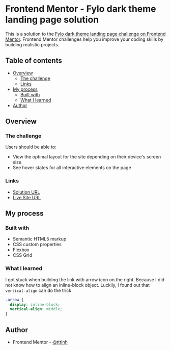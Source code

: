# Frontend Mentor - Fylo dark theme landing page solution

This is a solution to the [Fylo dark theme landing page challenge on Frontend Mentor](https://www.frontendmentor.io/challenges/fylo-dark-theme-landing-page-5ca5f2d21e82137ec91a50fd). Frontend Mentor challenges help you improve your coding skills by building realistic projects. 

## Table of contents

- [Overview](#overview)
  - [The challenge](#the-challenge)
  - [Links](#links)
- [My process](#my-process)
  - [Built with](#built-with)
  - [What I learned](#what-i-learned)
- [Author](#author)

## Overview

### The challenge

Users should be able to:

- View the optimal layout for the site depending on their device's screen size
- See hover states for all interactive elements on the page

### Links

- [Solution URL](https://www.frontendmentor.io/solutions/fylo-landing-page-with-dark-theme-and-features-grid-hFSkYZLmd)
- [Live Site URL](https://tttinh.github.io/frontendmentor_012/)

## My process

### Built with

- Semantic HTML5 markup
- CSS custom properties
- Flexbox
- CSS Grid

### What I learned

I got stuck when building the link with arrow icon on the right. Because I did not know how to align an inline-block object. Luckily, I found out that `vertical-align` can do the trick

```css
.arrow {
  display: inline-block;
  vertical-align: middle;
}
```

## Author

- Frontend Mentor - [@tttinh](https://www.frontendmentor.io/profile/tttinh)
